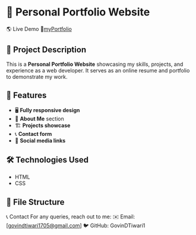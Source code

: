 # 💼 Personal Portfolio Website

🌎 Live Demo
🔗[myPortfolio](https://GovinDTiwari1.github.io/PortFolio/)

## 📌 Project Description
This is a **Personal Portfolio Website** showcasing my skills, projects, and experience as a web developer. It serves as an online resume and portfolio to demonstrate my work.

## 🚀 Features
- 🖥️ **Fully responsive design**
- 📜 **About Me** section
- 🏗️ **Projects showcase**
- 📞 **Contact form**
- 🔗 **Social media links**

## 🛠️ Technologies Used
- HTML  
- CSS  

## 📂 File Structure

📞 Contact
For any queries, reach out to me:
✉️ Email: [govindtiwari1705@gmail.com]
🐦 GitHub: GovinDTiwari1
